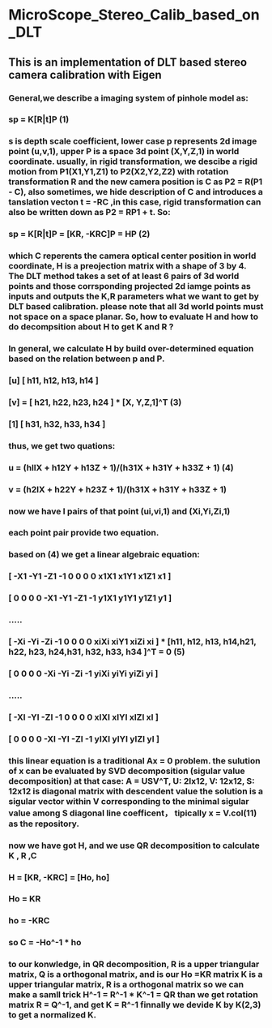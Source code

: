 # MicroScope_Stereo_Calib_based_on_DLT

## This is an implementation of DLT based stereo camera calibration with Eigen  
  
### General,we describe a imaging system of pinhole model as:  
### sp = K[R|t]P (1)  
### s is depth scale coefficient, lower case p represents 2d image point (u,v,1), upper P is a space 3d  point (X,Y,Z,1)  in world coordinate. usually, in rigid transformation, we descibe a rigid motion from P1(X1,Y1,Z1) to P2(X2,Y2,Z2) with rotation transformation R and the new camera position is C as P2 = R(P1 - C), also sometimes, we hide description of C and introduces a tanslation vecton t = -RC ,in this case, rigid transformation can also be written down as P2 = RP1 + t. So:  
###     sp = K[R|t]P = [KR, -KRC]P = HP  (2)  
### which C reperents the camera optical center position in world coordinate, H is a preojection matrix with a shape of 3 by 4. The DLT method takes a set of at least 6 pairs of 3d world points and those corrsponding projected 2d iamge points as inputs and outputs the K,R parameters what we want to get by DLT based calibration. please note that all 3d world points must not space on a space planar. So, how to evaluate H and how to do decompsition about H to get K and R ?  
### In general, we calculate H by build over-determined equation based on the relation between p and P.  
### [u]    [ h11, h12, h13, h14 ]  
### [v] =  [ h21, h22, h23, h24 ] * [X, Y,Z,1]^T   (3)      
### [1]    [ h31, h32, h33, h34 ]  
###  
### thus, we get two quations:  
###  
### u = (hllX + h12Y + h13Z + 1)/(h31X + h31Y + h33Z + 1)      (4)     
### v = (h2lX + h22Y + h23Z + 1)/(h31X + h31Y + h33Z + 1)  
###  
### now we have I pairs of that point (ui,vi,1) and (Xi,Yi,Zi,1)  
### each point pair provide two equation.  
###  
### based on (4) we get a linear algebraic equation:  
###  
### [ -X1 -Y1 -Z1 -1 0 0 0 0 x1X1 x1Y1 x1Z1 x1 ]  
### [ 0 0 0 0 -X1 -Y1 -Z1 -1 y1X1 y1Y1 y1Z1 y1 ]  
###                      .....  
### [ -Xi -Yi -Zi -1 0 0 0 0 xiXi xiY1 xiZi xi ]    * [h11, h12, h13, h14,h21, h22, h23, h24,h31, h32, h33, h34 ]^T = 0 (5)  
### [ 0 0 0 0 -Xi -Yi -Zi -1 yiXi yiYi yiZi yi ]  
###                     .....  
### [ -XI -YI -ZI -1 0 0 0 0 xIXI xIYI xIZI xI ]  
### [ 0 0 0 0 -XI -YI -ZI -1 yIXI yIYI yIZI yI ]  
###  
### this linear equation is a traditional Ax = 0 problem. the sulution of x can be evaluated by SVD decomposition (sigular value decomposition)  at that case:  A = USV^T, U: 2Ix12, V: 12x12, S: 12x12 is diagonal matrix with descendent value the solution is a sigular vector within V corresponding to the minimal sigular value among S diagonal line coefficent， tipically x = V.col(11) as the repository.    
### now we have got H, and we use QR decomposition to calculate K , R ,C  
###  
### H = [KR, -KRC] = [Ho, ho]  
### Ho = KR  
### ho = -KRC  
### so C = -Ho^-1 * ho  
### to our konwledge, in QR decomposition, R is a upper triangular matrix, Q is a orthogonal matrix, and is our Ho =KR matrix K is a upper triangular matrix, R is a orthogonal matrix so  we can make a samll trick H^-1 = R^-1 * K^-1 = QR  than we get rotation matrix R = Q^-1, and get K = R^-1  finnally we devide K by K(2,3) to get a normalized K.  

